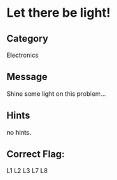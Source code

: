 # Let there be light!

## Category
Electronics

## Message
Shine some light on this problem...

## Hints
no hints.

## Correct Flag:
L1 L2 L3 L7 L8

